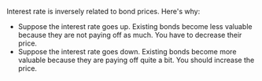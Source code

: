 Interest rate is inversely related to bond prices. Here's why:

- Suppose the interest rate goes up. Existing bonds become less valuable because they are not paying off as much. You have to decrease their price.
- Suppose the interest rate goes down. Existing bonds become more valuable because they are paying off quite a bit. You should increase the price.